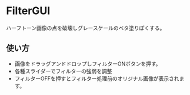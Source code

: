 # FilterGUI
ハーフトーン画像の点を破壊しグレースケールのベタ塗りぽくする。

## 使い方
* 画像をドラッグアンドドロップしフィルターONボタンを押す。
* 各種スライダーでフィルターの強弱を調整
* フィルターOFFを押すとフィルター処理前のオリジナル画像が表示されます。
